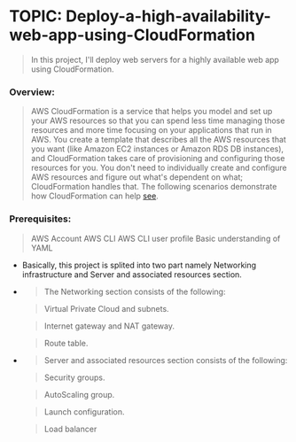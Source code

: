# TOPIC: Deploy-a-high-availability-web-app-using-CloudFormation

> In this project, I'll deploy web servers for a highly available web app using CloudFormation.

### Overview:
> AWS CloudFormation is a service that helps you model and set up your AWS resources so that you can spend less time managing those resources and more time focusing on your applications that run in AWS. You create a template that describes all the AWS resources that you want (like Amazon EC2 instances or Amazon RDS DB instances), and CloudFormation takes care of provisioning and configuring those resources for you. You don't need to individually create and configure AWS resources and figure out what's dependent on what; CloudFormation handles that. The following scenarios demonstrate how CloudFormation can help [see](https://docs.aws.amazon.com/AWSCloudFormation/latest/UserGuide/Welcome.html).

### Prerequisites:
> AWS Account
> AWS CLI 
> AWS CLI user profile
> Basic understanding of YAML

- Basically, this project is splited into two part namely Networking infrastructure and Server and associated resources section.
- > The Networking section consists of the following:

     > Virtual Private Cloud and subnets.

     > Internet gateway and NAT gateway.

     > Route table.

- > Server and associated resources section consists of the following:

     > Security groups.
     
     > AutoScaling group.
     
     > Launch configuration.
      
     > Load balancer



